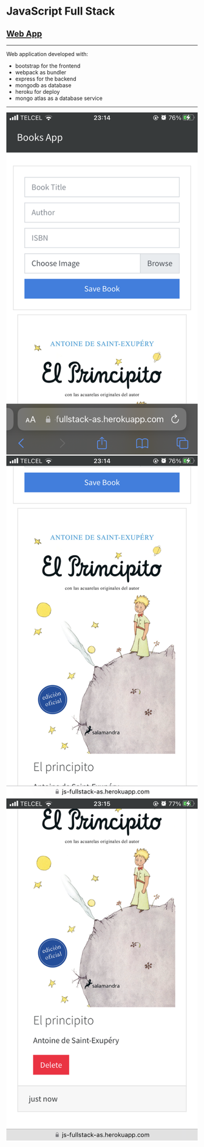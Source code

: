 # JavaScript Full Stack
## [Web App](https://js-fullstack-as.herokuapp.com)
___
Web application developed with:
- bootstrap for the frontend
- webpack as bundler
- express for the backend
- mongodb as database
- heroku for deploy
- mongo atlas as a database service
___
![Web App Preview](screenshots/1.PNG)
![Web App Preview](screenshots/2.PNG)
![Web App Preview](screenshots/3.PNG)